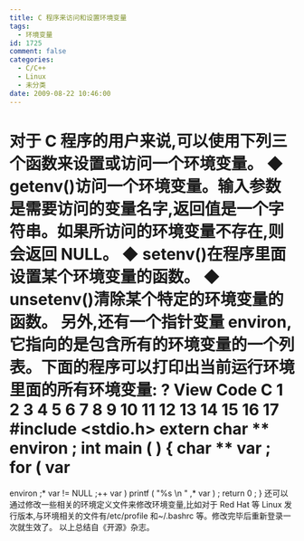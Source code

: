 ```yaml
---
title: C 程序来访问和设置环境变量
tags:
  - 环境变量
id: 1725
comment: false
categories:
  - C/C++
  - Linux
  - 未分类
date: 2009-08-22 10:46:00
---
```


对于 C 程序的用户来说,可以使用下列三个函数来设置或访问一个环境变量。
◆ getenv()访问一个环境变量。输入参数是需要访问的变量名字,返回值是一个字符串。如果所访问的环境变量不存在,则会返回 NULL。
◆ setenv()在程序里面设置某个环境变量的函数。
◆ unsetenv()清除某个特定的环境变量的函数。
另外,还有一个指针变量 environ,它指向的是包含所有的环境变量的一个列表。下面的程序可以打印出当前运行环境里面的所有环境变量:
?
View Code
C
1
2
3
4
5
6
7
8
9
10
11
12
13
14
15
16
17
#include <stdio.h>
extern
char
**
environ
;
int
main
(
)
{
char
**
var
;
for
(
var
=
environ
;*
var
!=
NULL
;++
var
)
printf
(
"%s
\n
"
,*
var
)
;
return
0
;
}
还可以通过修改一些相关的环境定义文件来修改环境变量,比如对于 Red Hat 等 Linux 发行版本,与环境相关的文件有/etc/profile 和~/.bashrc 等。修改完毕后重新登录一次就生效了。
以上总结自《开源》杂志。
